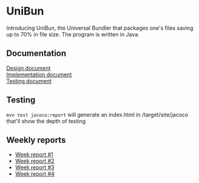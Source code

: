 # UniBun
Introducing UniBun, the Universal Bundler that packages one's files saving up to 70% in file size.
The program is written in Java.

## Documentation
[Design document](https://github.com/VirtualAkseli/UniBun/blob/master/Documentation/design_document.md "link to dd")  
[Implementation document](https://github.com/VirtualAkseli/UniBun/blob/master/Documentation/implementation_document.md "link to id")  
[Testing document](https://github.com/VirtualAkseli/UniBun/blob/master/Documentation/testing_document.md "link to td")  

## Testing
`` mvn test jacoco:report ``   will generate an index.html in /target/site/jacoco that'll show the depth of testing


## Weekly reports
- [Week report #1](https://github.com/VirtualAkseli/UniBun/blob/master/Documentation/viikkoraportti1.md "link to wk1")
- [Week report #2](https://github.com/VirtualAkseli/UniBun/blob/master/Documentation/weekly_report_2.md "link to wk2")
- [Week report #3](https://github.com/VirtualAkseli/UniBun/blob/master/Documentation/weekly_report_3.md "link to wk3")
- [Week report #4](https://github.com/VirtualAkseli/UniBun/blob/master/Documentation/weekly_report_4.md "link to wk4")
